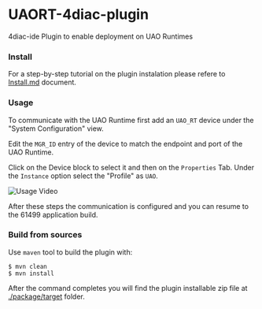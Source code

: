 # UAORT-4diac-plugin
4diac-ide Plugin to enable deployment on UAO Runtimes

### Install
For a step-by-step tutorial on the plugin instalation please refere to [Install.md](./INSTALL.md) document.

### Usage
To communicate with the UAO Runtime first add an `UAO_RT` device under the "System Configuration" view.

Edit the `MGR_ID` entry of the device to match the endpoint and port of the UAO Runtime.

Click on the Device block to select it and then on the `Properties` Tab. Under the `Instance` option select the "Profile" as `UAO`.

![Usage Video](./docs/BasicDeploy.gif)

After these steps the communication is configured and you can resume to the 61499 application build.

### Build from sources
Use `maven` tool to build the plugin with:
```shell
$ mvn clean
$ mvn install
```
After the command completes you will find the plugin installable zip file at [./package/target](./package/target) folder.
